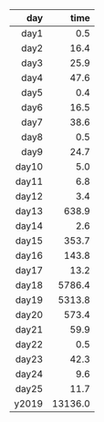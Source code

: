 |   day |    time |
|------:|--------:|
| day1  |     0.5 |
| day2  |    16.4 |
| day3  |    25.9 |
| day4  |    47.6 |
| day5  |     0.4 |
| day6  |    16.5 |
| day7  |    38.6 |
| day8  |     0.5 |
| day9  |    24.7 |
| day10 |     5.0 |
| day11 |     6.8 |
| day12 |     3.4 |
| day13 |   638.9 |
| day14 |     2.6 |
| day15 |   353.7 |
| day16 |   143.8 |
| day17 |    13.2 |
| day18 |  5786.4 |
| day19 |  5313.8 |
| day20 |   573.4 |
| day21 |    59.9 |
| day22 |     0.5 |
| day23 |    42.3 |
| day24 |     9.6 |
| day25 |    11.7 |
| y2019 | 13136.0 |
